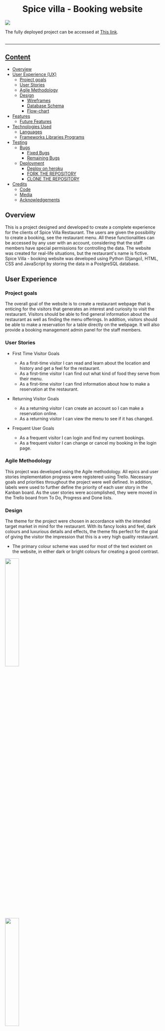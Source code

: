 <h1 align="center"> Spice villa - Booking website</h1>

<img src="static/images/readme-img/home-page.png" ><br>

The fully deployed project can be accessed at [This link](https://spice-villa-c8a666e63481.herokuapp.com/).<br><br>

---

## [Content](#content)

- [Overview](#overview)
- [User Experience (UX)](#user-experience-ux)
  - [Project goals](#project-goals)
  - [User Stories](#user-stories)
  - [Agile Methodology](#agile-methodology)
  - [Design](#design)
    - [Wireframes](#wireframes)
    - [Database Schema](#database-schema)
    - [Flow-chart](#flow-chart)
- [Features](#features)
  - [Future Features](#future-features)
- [Technologies Used](#technologies-used)
  - [Languages](#languages)
  - [Frameworks Libraries Programs](#frameworks-libraries-programs)
- [Testing](#testing)
  - [Bugs](#bugs)
    - [Fixed Bugs](#fixed-bugs)
    - [Remaining Bugs](#remaining-bugs)
  - [Deployment](#deployment)
    - [Deploy on heroku](#deploy-on-heroku)
    - [FORK THE REPOSITORY](#fork-the-repository)
    - [CLONE THE REPOSITORY](#clone-the-repository)
- [Credits](#credits)
  - [Code](#code)
  - [Media](#media)
  - [Acknowledgements](#acknowledgements)

## Overview

This is a project designed and developed to create a complete experience for the clients of Spice Villa Restaurant. The users are given the possibility to create a booking, see the restaurant menu. All these functionalities can be accessed by any user with an account, considering that the staff members have special permissions for controlling the data.
The website was created for real-life situations, but the restaurant's name is fictive.
Spice Villa - booking website was developed using Python (Django), HTML, CSS and JavaScript by storing the data in a PostgreSQL database.

## User Experience

### Project goals

The overall goal of the website is to create a restaurant webpage that is enticing for the visitors that generates an interest and curiosity to visit the restaurant. Visitors should be able to find general information about the restaurant as well as finding the menu offerings. In addition, visitors should be able to make a reservation for a table directly on the webpage. It will also provide a booking management admin panel for the staff members.

### User Stories
-  First Time Visitor Goals
   - As a first-time visitor I can read and learn about the location and history
    and get a feel for the restaurant.
   - As a first-time visitor I can find out what kind of food they serve from
    their menu.
   - As a first-time visitor I can find information about how to make a
    reservation at the restaurant.

- Returning Visitor Goals
  - As a returning visitor I can create an account so I can make a
    reservation online.
  - As a returning visitor I can view the menu to see if it has changed.

- Frequent User Goals
  - As a frequent visitor I can login and find my current bookings.
  -  As a frequent visitor I can change or cancel my booking in the login
    page.

### Agile Methodology

This project was developed using the Agile methodology.
All epics and user stories implementation progress were registered using Trello. Necessary goals and
priorities throughout the project were well defined. In addition, labels were used to further define
the priority of each user story in the Kanban board. As the user stories were accomplished, they
were moved in the Trello board from To Do, Progress and Done lists.

### Design

The theme for the project were chosen in accordance with the intended target market in mind for
the restaurant. With its fancy looks and feel, dark colours and luxurious details and effects, the
theme fits perfect for the goal of giving the visitor the impression that this is a very high quality
restaurant.

- The primary colour scheme was used for most of the text existent on the website, in either dark or bright colours for creating a good contrast.<br>

<img src="static/images/readme-img/black_color.png" width="30%"><br>
<img src="static/images/readme-img/gray-color.png" width="30%"><br>
<img src="static/images/readme-img/white_color.png" width="30%"><br>

- The secondary colour scheme was used for buttons, warnings, errors or for highlighting important information.

<img src="static/images/readme-img/green_color.png" width="30%"><br>
<img src="static/images/readme-img/red_color.png" width="30%"><br>
<img src="static/images/readme-img/light_color.png" width="30%"><br>




### Wireframes

### Database Schema

### Flowchart
The Flowchart for my program was created using LucidChart and it visually represents how the system works.

<details>
  <summary>Flowchart</summary>
<img src="static/images/readme-img/Flowchart.png" ><br>
</details>



## Features

### Navbar

- The navbar shows all the sections that the user can enter and provides a quick and easy means of
  navigating the site. The link to make a booking is enlarged to make it extra easy to find and use.

  ![Navbar](/static/images/readme-img/Nav.png)

### Hero

The hero section makes for a great first impression of the site and thus the restaurant for the visitor.
It also encompasses the links that the user most likely needs the most often which is the menu link
and a link to Book a Table.
![Hero](/static/images/readme-img/Hero.png)

### Menu

On the Menu page there is a list with all the menu elements. Every item represents a meal with
details such as Name, Image, Price, and Ingredients. The list design is simple and attractive.

![Menu](/static/images/readme-img/menu-page.png)

### About

The about section tells more about the restaurant and incorporates some of the design to further
enhance its unique selling points.

![About](/static/images/readme-img/About.png)

### Testimonials

The testimonials show what some of the previous customers says of the restaurant and is a method
of providing social proof to increase customer conversion of the webpage.

![Testimonials](/static/images/readme-img/Testimonial.png)

### Gallery

In the gallery visitors can see examples of its interior and what the restaurant looks like.

![Gallery](/static/images/readme-img/Gallery.png)

### Contact

The contact section includes all the necessary information about the restaurant that the visitor may
need to know about.

![Contact](/static/images/readme-img/Contact.png)

### Account signup/Login

The account pages where the user can create an account in order to book a table, as well as login as
an existing user.

![signup/Login](/static/images/readme-img/sign-up.png)

###  Login page

The users accounts have been created using the django allauth module. This way, information about
the current user can be accessed from the template and displayed for confirming that the
authentication was successful.
Considering that the website is created for a restaurant, the profile of the user is created to display
essential information such as name and email.

![Login](/static/images/readme-img/login.png)


### Book a Table

Every user that is authenticated can access the Bookings page for making a reservation. This feature
provides a form with multiple sections that appear successively, as steps in completing the booking.
The first section is for selecting the date and time interval of the booking

- The inputs are validated after the following rules:
   - The Date value should not be less than the current day;
   - For the current day the Start hour can't be less than the current hour;
   - End Hour should be greater than Start hour;
   - Start and End hours must be between 9:00 AM - 11:00;

![Booking page](/static/images/readme-img/Booking_page.png)

The next section appears only if the previous one is valid and it displays the tables existing in the
restaurant in the colour that matches their availability status. The user can now choose a table from
the dropdown, considering that it only contains the free tables. Also, there is a read-only input with
a value that represents the number of seats for each selected table, as an informative element.

![BookaTable](/static/images/readme-img/Table.png)

Another part of the form is displayed with the contact details to be filled in. A better alternative
available for the users that are not staff members is to check the Book it on my name option. This
means that the form will automatically register the authenticated user's name and email as contact
details.

![Contact-details](/static/images/readme-img/Contact_user.png)

The last section contains an overview of the booking. If the reservation is submitted, a success message will appear
![overview](/static/images/readme-img/Overview_details.png)


### Mybookings

The users' accounts have been created using the django allauth module. This way, information about the current user can be accessed from the template and displayed for confirming that the authentication was successful.
Considering that the website is created for a restaurant, the profile of the user is created to display essential information such as name and email.

![Mybookings](/static/images/readme-img/mybooking.png)

Also, the my booking page contains one more feature that better experience with the website. 

-The feature is called Your upcoming bookings and is represented by a list of the bookings created by the currently authenticated user.
Every booking has a visual representation of a note with the details of the reservation written on it.

![Mybookings](/static/images/readme-img/sticky-img1.png)

Also, for giving the user the ability to manage his bookings, every element in the list comes with a Delete Booking button.
The button triggers a modal for confirmation, that being a part of the defensive programming.

![Mybookings delete](/static/images/readme-img/delete_booking.png)

If the bookings list is empty, a suggestive message is displayed.

![No_booking_msg](/static/images/readme-img/nobooking-msg.png)






### Footer

The footer contains the essential information about the restaurant for easy access to the most
relevant contact information and social media links on all pages throughout the website.

![Footer](/static/images/readme-img/footer.png)

## Technologies Used

### Languages

- Python
- Django
- JavaScript
- HTML5
- CSS3

### Frameworks, Libraries, Programs
- Python Built-in Modules:
  - [os](https://docs.python.org/3/library/os.html) 

- External Packages
  - [cloudinary](https://pypi.org/project/cloudinary/1.29.0/) 
  - [dj-database-url](https://pypi.org/project/dj-database-url/0.5.0/) 
  - [dj3-cloudinary-storage](https://pypi.org/project/dj3-cloudinary-storage/0.0.6/) 
  - [Django](https://pypi.org/project/Django/3.2.14/) 
  - [django-allauth](https://pypi.org/project/django-allauth/0.51.0/)
  - [gunicorn](https://pypi.org/project/gunicorn/20.1.0/)
  - [psycopg2](https://pypi.org/project/psycopg2/2.9.3/) 

### Programs & Tools

- [Google Fonts:](https://fonts.google.com/)
  - Was used to to incorporate font styles.  
- [Bootstrap](https://getbootstrap.com/)
  - Was used to create the front-end design.
- [GitPod:](https://gitpod.io/)
  - Gitpod was used as IDE to commit and push the project to GitHub.
- [GitHub:](https://github.com/)
  - Was used for all storing and backup of the code pertaining to the project.
- [Balsamiq:](https://balsamiq.com/)
  - Was used to create wireframes
- [LucidCharts:](https://www.lucidchart.com/)
  - Was used to create the database schema.

## Deployment

### Deploy on Heroku

1.  Create Pipfile

In the terminal enter the command ` pip3 freeze > requirements.txt`, and a file with all requirements will be created.

2. Setting up Heroku

   - Go to the Heroku website (https://www.heroku.com/)
   - Login to Heroku and choose _Create App_
   - Click _New_ and _Create a new app_
   - Choose a name and select your location
   - Go to the _Resources_ tab
   - From the Resources list select _Heroku Postgres_
   - Navigate to the _Deploy_ tab
   - Click on _Connect to Github_ and search for your repository
   - Navigate to the _Settings_ tab
   - Reveal Config Vars and add your Cloudinary, Database URL (from Heroku-Postgres) and Secret key.

3. Deployment on Heroku

   - Go to the Deploy tab.
   - Choose the main branch for deploying and enable automatic deployment
   - Select manual deploy for building the App

### Fork the repository

For creating a copy of the repository on your account and change it without affecting the original project, use<b>Fork</b> directly from GitHub:

- On [My Repository Page](https://github.com/useriasminna/italianissimo-booking-website), press <i>Fork</i> in the top right of the page
- A forked version of my project will appear in your repository<br></br>

### Clone the repository

For creating a clone of the repository on your local machine, use<b>Clone</b>:

- On [My Repository Page](https://github.com/useriasminna/italianissimo-booking-website), click the <i>Code</i> green button, right above the code window
- Chose from <i>HTTPS, SSH and GitClub CLI</i> format and copy (preferably <i>HTTPS</i>)
- In your <i>IDE</i> open <i>Git Bash</i>
- Enter the command <code>git clone</code> followed by the copied URL
- Your clone was created
<hr>

## Credits

### Code

- [Django Documenation](https://www.djangoproject.com/) was used to provide examples of code solutions and Django functionality.
- [Bootstrap Documenation](https://getbootstrap.com/) was used to provide examples of Bootstrap functionality and building blocks.
- [Code Institute walkthrough](https://codeinstitute.net/) as inspiration and code examples, the code institute walkthroughs "Hello Django" and "I Think Therefore I Blog" was used.

### Content

### Media

- Most of the pictures for the project was taken from [Google](https://www.google.de)

### Acknowledgements

- The tutor support team at Code Institute for their support.
- My Code Institute Mentor for feedback and suggestions.
- The Code Institute Slack community.

[Back to top](#content)
